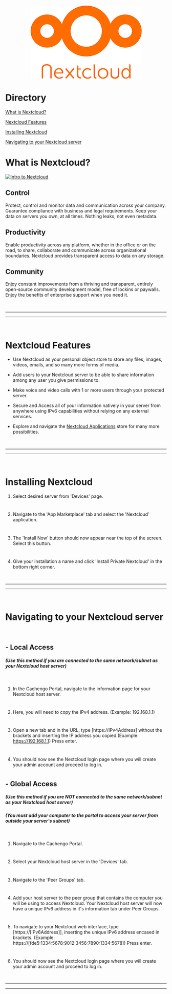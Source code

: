 <p align="center">
  <img src="https://github.com/cachengo/recipes/blob/JBeaulieu/Nextcloud_server/transparent_nextcloud_logo.png" />
</p>


# Directory
[What is Nextcloud?](#What-is-Nextcloud "Go to What is Nextcloud")

[Nextcloud Features](#Nextcloud-Features "Go to Nextcloud Features")

[Installing Nextcloud](#Installing-Nextcloud "Go to Installing Nextcloud")

[Navigating to your Nextcloud server](#Navigating-to-your-Nextcloud-server "Go to Navigating to your Nextcloud server")

# What is Nextcloud?

[![Intro to Nextcloud](https://www.google.com/url?sa=t&rct=j&q=&esrc=s&source=web&cd=&cad=rja&uact=8&ved=2ahUKEwi3-MWN8_X1AhUol2oFHQl5CRwQwqsBegQIBRAB&url=https%3A%2F%2Fwww.youtube.com%2Fwatch%3Fv%3DI8GtygCoNcY&usg=AOvVaw0Rt51Qg2BF5OugH6o7ZVJW)](https://www.google.com/url?sa=t&rct=j&q=&esrc=s&source=web&cd=&cad=rja&uact=8&ved=2ahUKEwi3-MWN8_X1AhUol2oFHQl5CRwQwqsBegQIBRAB&url=https%3A%2F%2Fwww.youtube.com%2Fwatch%3Fv%3DI8GtygCoNcY&usg=AOvVaw0Rt51Qg2BF5OugH6o7ZVJW)

## Control
Protect, control and monitor data and communication across your company. Guarantee compliance with business and legal requirements. Keep your data on servers you own, at all times. Nothing leaks, not even metadata.

## Productivity
Enable productivity across any platform, whether in the office or on the road, to share, collaborate and communicate across organizational boundaries. Nextcloud provides transparent access to data on any storage.

## Community
Enjoy constant improvements from a thriving and transparent, entirely open-source community development model, free of lockins or paywalls. Enjoy the benefits of enterprise support when you need it.

<br />

---
---
<br />

# Nextcloud Features
- Use Nextcloud as your personal object store to store any files, images, videos, emails, and so many more forms of media.

- Add users to your Nextcloud server to be able to share information among any user you give permissions to.

- Make voice and video calls with 1 or more users through your protected server.

- Secure and Access all of your information natively in your server from anywhere using IPv6 capabilities without relying on any external services.

- Explore and navigate the [Nextcloud Applications](https://apps.nextcloud.com/ "Nextcloud App Marketplace link") store for many more possibilities. 

<br />

---
---
<br />

# Installing Nextcloud  
1. Select desired server from 'Devices' page.
#
2. Navigate to the 'App Marketplace' tab and select the 'Nextcloud' application.
#
3. The 'Install Now' button should now appear near the top of the screen. Select this button.
#
4. Give your installation a name and click 'Install Private Nextcloud' in the bottom right corner.

<br />

---
---
<br />

# Navigating to your Nextcloud server

<br />

## - Local Access
##### (Use this method if you are connected to the same network/subnet as your Nextcloud host server)
<br />

1. In the Cachengo Portal, navigate to the information page for your Nextcloud host server.
#
2. Here, you will need to copy the IPv4 address. (Example: 192.168.1.1)
#
3. Open a new tab and in the URL, type [https://IPv4Address] without the brackets and inserting the IP address you copied.(Example: https://192.168.1.1) Press enter.
#
4. You should now see the Nextcloud login page where you will create your admin account and proceed to log in.
#
#
## - Global Access
##### (Use this method if you are NOT connected to the same network/subnet as your Nextcloud host server)
##### (You must add your computer to the portal to access your server from outside your server's subnet)
<br />

1. Navigate to the Cachengo Portal.
#
2. Select your Nextcloud host server in the 'Devices' tab.
#
3. Navigate to the 'Peer Groups' tab.
#
4. Add your host server to the peer group that contains the computer you will be using to access Nextcloud. Your Nextcloud host server will now have a unique IPv6 address in it's information tab under Peer Groups.
#
5. To navigate to your Nextcloud web interface, type [https://[IPv6Address]], inserting the unique IPv6 address encased in brackets. 
(Example: https://[fde5:1334:5678:9012:3456:7890:1334:5678]) Press enter.
#
6. You should now see the Nextcloud login page where you will create your admin account and proceed to log in.

<br />

---
---
<br />

